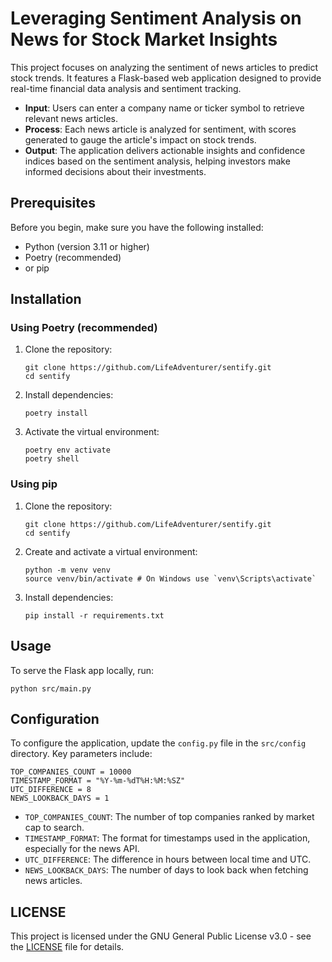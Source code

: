 # Leveraging Sentiment Analysis on News for Stock Market Insights

This project focuses on analyzing the sentiment of news articles to predict stock trends. It features a Flask-based web application designed to provide real-time financial data analysis and sentiment tracking.

- **Input**: Users can enter a company name or ticker symbol to retrieve relevant news articles.
- **Process**: Each news article is analyzed for sentiment, with scores generated to gauge the article's impact on stock trends.
- **Output**: The application delivers actionable insights and confidence indices based on the sentiment analysis, helping investors make informed decisions about their investments.

## Prerequisites

Before you begin, make sure you have the following installed:
- Python (version 3.11 or higher)
- Poetry (recommended)
- or pip

## Installation

### Using Poetry (recommended)

1. Clone the repository:
    ```shell
    git clone https://github.com/LifeAdventurer/sentify.git
    cd sentify
    ```
2. Install dependencies:
    ```shell
    poetry install
    ```
3. Activate the virtual environment:
    ```shell
    poetry env activate
    poetry shell
    ```

### Using pip

1. Clone the repository:
    ```shell
    git clone https://github.com/LifeAdventurer/sentify.git
    cd sentify
    ```
2. Create and activate a virtual environment:
    ```shell
    python -m venv venv
    source venv/bin/activate # On Windows use `venv\Scripts\activate`
    ```
3. Install dependencies:
    ```shell
    pip install -r requirements.txt
    ```

## Usage

To serve the Flask app locally, run:
```
python src/main.py
```

## Configuration

To configure the application, update the `config.py` file in the `src/config` directory. Key parameters include:
```
TOP_COMPANIES_COUNT = 10000
TIMESTAMP_FORMAT = "%Y-%m-%dT%H:%M:%SZ"
UTC_DIFFERENCE = 8
NEWS_LOOKBACK_DAYS = 1
```

- `TOP_COMPANIES_COUNT`: The number of top companies ranked by market cap to search.
- `TIMESTAMP_FORMAT`: The format for timestamps used in the application, especially for the news API.
- `UTC_DIFFERENCE`: The difference in hours between local time and UTC.
- `NEWS_LOOKBACK_DAYS`: The number of days to look back when fetching news articles.

## LICENSE

This project is licensed under the GNU General Public License v3.0 - see the [LICENSE](./LICENSE) file for details.
